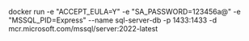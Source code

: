 docker run -e "ACCEPT_EULA=Y" -e "SA_PASSWORD=123456a@" -e "MSSQL_PID=Express" --name sql-server-db -p 1433:1433 -d mcr.microsoft.com/mssql/server:2022-latest
